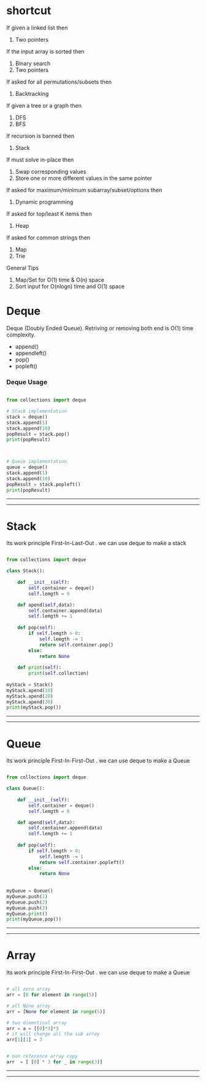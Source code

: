 
# shortcut

If given a linked list then
1. Two pointers

If the input array is sorted then
1. Binary search
2. Two pointers

If asked for all permutations/subsets then
1. Backtracking

If given a tree or a graph then
1. DFS
2. BFS

If recursion is banned then
1. Stack

If must solve in-place then
1. Swap corresponding values
2. Store one or more different values in the same pointer

If asked for maximum/minimum subarray/subset/options then
1. Dynamic programming

If asked for top/least K items then
1. Heap

If asked for common strings then
1. Map
2. Trie

General Tips
1. Map/Set for O(1) time & O(n) space
2. Sort input for O(nlogn) time and O(1) space


# Deque

Deque (Doubly Ended Queue). Retriving or removing both end is O(1) time complexity. 
- append()
- appendleft()
- pop()
- popleft()


### Deque Usage

```python

from collections import deque

# Stack implementation
stack = deque()
stack.append(1)
stack.append(10)
popResult = stack.pop()
print(popResult)



# Queue implementation
queue = deque()
stack.append(1)
stack.append(10)
popResult = stack.popleft()
print(popResult)

```
<hr> 
<hr> 



# Stack

Its work principle First-In-Last-Out . we can use deque to make a stack

```python

from collections import deque

class Stack():
    
    def __init__(self):
        self.container = deque()
        self.lemgth = 0

    def apend(self,data):
        self.container.append(data)
        self.lemgth += 1
    
    def pop(self):
        if self.lemgth > 0:
            self.lemgth -= 1
            return self.container.pop()
        else: 
            return None
    
    def print(self):
        print(self.collection)
    
myStack = Stack()
myStack.apend(10)
myStack.apend(20)
myStack.apend(30)
print(myStack.pop())

```
<hr> 
<hr> 


# Queue

Its work principle First-In-First-Out . we can use deque to make a Queue

```python

from collections import deque

class Queue():
    
    def __init__(self):
        self.container = deque()
        self.lemgth = 0

    def apend(self,data):
        self.container.append(data)
        self.lemgth += 1
    
    def pop(self):
        if self.lemgth > 0:
            self.lemgth -= 1
            return self.container.popleft()
        else: 
            return None
    
    
myQueue = Queue()
myQueue.push(1)
myQueue.push(2)
myQueue.push(3)
myQueue.print()
print(myQueue.pop())

```
<hr> 
<hr> 

# Array 

Its work principle First-In-First-Out . we can use deque to make a Queue

```python

# all zero array
arr = [0 for element in range(5)]

# all None array
arr = [None for element in range(5)]

# two diemntinal array
arr = a = [[0]*3]*3
# it will change all the sub array
arr[1][1] = 3  


# non reference array copy 
arr  = [ [0] * 3 for _ in range(3)]

```
<hr> 
<hr> 

